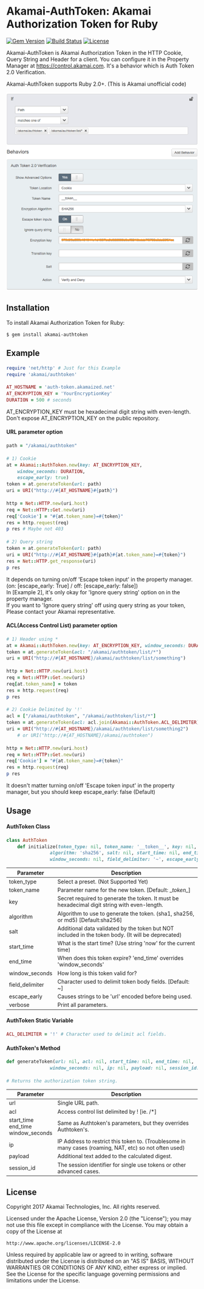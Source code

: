 # Akamai-AuthToken: Akamai Authorization Token for Ruby

[![Gem Version](https://badge.fury.io/rb/akamai-authtoken.svg)](https://badge.fury.io/rb/akamai-authtoken)
[![Build Status](https://travis-ci.org/AstinCHOI/Akamai-AuthToken-Ruby.svg?branch=master)](https://travis-ci.org/AstinCHOI/Akamai-AuthToken-Ruby)
[![License](http://img.shields.io/:license-apache-blue.svg)](https://github.com/AstinCHOI/Akamai-AuthToken-Ruby/blob/master/LICENSE)

Akamai-AuthToken is Akamai Authorization Token in the HTTP Cookie, Query String and Header for a client.
You can configure it in the Property Manager at https://control.akamai.com.
It's a behavior which is Auth Token 2.0 Verification.  

Akamai-AuthToken supports Ruby 2.0+. (This is Akamai unofficial code)

<div style="text-align:center"><img src=https://github.com/AstinCHOI/akamai-asset/blob/master/authtoken/authtoken.png?raw=true /></div>


## Installation

To install Akamai Authorization Token for Ruby:  

```shell
$ gem install akamai-authtoken
```
  

## Example

```ruby
require 'net/http' # Just for this Example
require 'akamai/authtoken'

AT_HOSTNAME = 'auth-token.akamaized.net'
AT_ENCRYPTION_KEY = 'YourEncryptionKey' 
DURATION = 500 # seconds
```
AT_ENCRYPTION_KEY must be hexadecimal digit string with even-length.  
Don't expose AT_ENCRYPTION_KEY on the public repository.  


#### URL parameter option

```ruby
path = "/akamai/authtoken"

# 1) Cookie
at = Akamai::AuthToken.new(key: AT_ENCRYPTION_KEY, 
    window_seconds: DURATION, 
    escape_early: true)
token = at.generateToken(url: path)
uri = URI("http://#{AT_HOSTNAME}#{path}")

http = Net::HTTP.new(uri.host)
req = Net::HTTP::Get.new(uri)
req['Cookie'] = "#{at.token_name}=#{token}"
res = http.request(req)
p res # Maybe not 403

# 2) Query string
token = at.generateToken(url: path)
uri = URI("http://#{AT_HOSTNAME}#{path}#{at.token_name}=#{token}")
res = Net::HTTP.get_response(uri)
p res
```
It depends on turning on/off 'Escape token input' in the property manager. (on: [escape_early: True] / off: [escape_early: false])  
In [Example 2], it's only okay for 'Ignore query string' option on in the property manager.  
If you want to 'Ignore query string' off using query string as your token, Please contact your Akamai representative.  


#### ACL(Access Control List) parameter option

```ruby
# 1) Header using *
at = Akamai::AuthToken.new(key: AT_ENCRYPTION_KEY, window_seconds: DURATION)
token = at.generateToken(acl: "/akamai/authtoken/list/*")
uri = URI("http://#{AT_HOSTNAME}/akamai/authtoken/list/something")

http = Net::HTTP.new(uri.host)
req = Net::HTTP::Get.new(uri)
req[at.token_name] = token
res = http.request(req)
p res

# 2) Cookie Delimited by '!'
acl = ["/akamai/authtoken", "/akamai/authtoken/list/*"]
token = at.generateToken(acl: acl.join(Akamai::AuthToken.ACL_DELIMITER))
uri = URI("http://#{AT_HOSTNAME}/akamai/authtoken/list/something2")
    # or URI("http://#{AT_HOSTNAME}/akamai/authtoken")

http = Net::HTTP.new(uri.host)
req = Net::HTTP::Get.new(uri)
req['Cookie'] = "#{at.token_name}=#{token}"
res = http.request(req)
p res
```
It doesn't matter turning on/off 'Escape token input' in the property manager, but you should keep escape_early: false (Default)


## Usage

#### AuthToken Class

```ruby
class AuthToken
    def initialize(token_type: nil, token_name: '__token__', key: nil,
                algorithm: 'sha256', salt: nil, start_time: nil, end_time: nil,
                window_seconds: nil, field_delimiter: '~', escape_early: false, verbose: false)
```

| Parameter | Description |
|-----------|-------------|
| token_type | Select a preset. (Not Supported Yet) |
| token_name | Parameter name for the new token. [Default: \__token\__] |
| key | Secret required to generate the token. It must be hexadecimal digit string with even-length. |
| algorithm  | Algorithm to use to generate the token. (sha1, sha256, or md5) [Default:sha256] |
| salt | Additional data validated by the token but NOT included in the token body. (It will be deprecated) |
| start_time | What is the start time? (Use string 'now' for the current time) |
| end_time | When does this token expire? 'end_time' overrides 'window_seconds' |
| window_seconds | How long is this token valid for? |
| field_delimiter | Character used to delimit token body fields. [Default: ~] |
| escape_early | Causes strings to be 'url' encoded before being used. |
| verbose | Print all parameters. |

#### AuthToken Static Variable

```ruby
ACL_DELIMITER = '!' # Character used to delimit acl fields.
```

#### AuthToken's Method

```ruby
def generateToken(url: nil, acl: nil, start_time: nil, end_time: nil, 
                window_seconds: nil, ip: nil, payload: nil, session_id: nil)

# Returns the authorization token string.
```

| Parameter | Description |
|-----------|-------------|
| url | Single URL path. |
| acl | Access control list delimited by ! [ie. /\*] |
| start_time <br/> end_time <br/> window_seconds | Same as Authtoken's parameters, but they overrides Authtoken's. |
| ip | IP Address to restrict this token to. (Troublesome in many cases (roaming, NAT, etc) so not often used) |
| payload | Additional text added to the calculated digest. |
| session_id | The session identifier for single use tokens or other advanced cases. |


## License

Copyright 2017 Akamai Technologies, Inc.  All rights reserved.

Licensed under the Apache License, Version 2.0 (the "License");
you may not use this file except in compliance with the License.
You may obtain a copy of the License at

    http://www.apache.org/licenses/LICENSE-2.0

Unless required by applicable law or agreed to in writing, software
distributed under the License is distributed on an "AS IS" BASIS,
WITHOUT WARRANTIES OR CONDITIONS OF ANY KIND, either express or implied.
See the License for the specific language governing permissions and
limitations under the License.